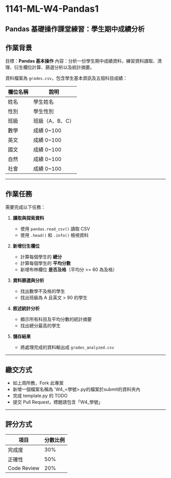 # 1141-ML-W4-Pandas1

## Pandas 基礎操作課堂練習：學生期中成績分析

## 作業背景
目標：**Pandas 基本操作**
內容：分析一份學生期中成績資料，練習資料讀取、清理、衍生欄位計算、篩選分析以及統計摘要。  

資料檔案為 `grades.csv`，包含學生基本資訊及五個科目成績：

| 欄位名稱 | 說明 |
|----------|------|
| 姓名     | 學生姓名 |
| 性別     | 學生性別 |
| 班級     | 班級（A、B、C） |
| 數學     | 成績 0~100 |
| 英文     | 成績 0~100 |
| 國文     | 成績 0~100 |
| 自然     | 成績 0~100 |
| 社會     | 成績 0~100 |

---

## 作業任務
需要完成以下任務：

1. **讀取與探索資料**  
   - 使用 `pandas.read_csv()` 讀取 CSV  
   - 使用 `.head()` 和 `.info()` 檢視資料  

2. **新增衍生欄位**  
   - 計算每個學生的 **總分**  
   - 計算每個學生的 **平均分數**  
   - 新增布林欄位 **是否及格**（平均分 >= 60 為及格）  

3. **資料篩選與分析**  
   - 找出數學不及格的學生  
   - 找出班級為 A 且英文 > 90 的學生  

4. **敘述統計分析**  
   - 顯示所有科目及平均分數的統計摘要  
   - 找出總分最高的學生  

5. **儲存結果**  
   - 將處理完成的資料輸出成 `grades_analyzed.csv`  

---

## 繳交方式
- 如上周所教，Fork 此專案
- 新增一個檔案名稱為 'W4_<學號>.py的檔案於submit的資料夾內
- 完成 template.py 的 TODO
- 提交 Pull Request，標題請包含「W4_學號」

---

## 評分方式

| 項目          | 分數比例 | 
| ----------- | ---- | 
| 完成度         | 30%  | 
| 正確性         | 50%  |
| Code Review | 20%  | 

